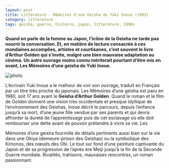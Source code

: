 ```yaml
---
layout: post
title: Littérature - Mémoires d'une Geisha de Yuki Inoue (1993)
category: litterature
tags: geisha, guerre, histoire, japon, litterature, 1990s
---
```


**Quand on parle de la femme au Japon, l’icône de la Geisha ne tarde pas nourrir la conversation. Et, en matière de lecture consacrée à ces mondaines accomplies, artistes et courtisanes, c’est souvent le livre d’Arthur Golden qui s’invite, malgré une bien mauvaise adaptation au cinéma. Un autre ouvrage moins connu mériterait pourtant d’être mis en avant, Les Mémoires d’une geisha de Yuki Inoue.**

![photo](https://filedn.eu/llqi9IBxlYouGRXYG2xlROb/img/2014/geishainoue.jpg)

L’écrivain Yuki Inoue a le malheur de voir son ouvrage, traduit en Français par un titre très proche du japonais. Les Mémoires d’une geisha est paru en 1980, soit 17 ans avant le **Geisha d’Arthur Golden**. Quand le roman et le film de Golden donnent une vision très occidentale et presque idyllique de l’environnement des Geishas, Inoue décrit le parcours, depuis l’enfance jusqu’à sa mort, d’une jeune fille vendue par ses parents et qui devra affronter la dureté de l’apprentissage puis de cet esclavage où elle doit rembourser une dette avant de pouvoir prétendre à vivre sa vie. Les

Mémoires d’une geisha fourmille de détails pertinents aussi bien sur la vie dans une Okiya (demeure-prison des Geishas) ou la symbolique des Kimonos, des nœuds des Obi. Le tout sur fond d’une peinture captivante du Japon et de sa progression de l’après ère Meiji jusqu’à la fin de la Seconde Guerre mondiale. Rivalités, trahisons, mauvaises rencontres, un roman passionnant.
